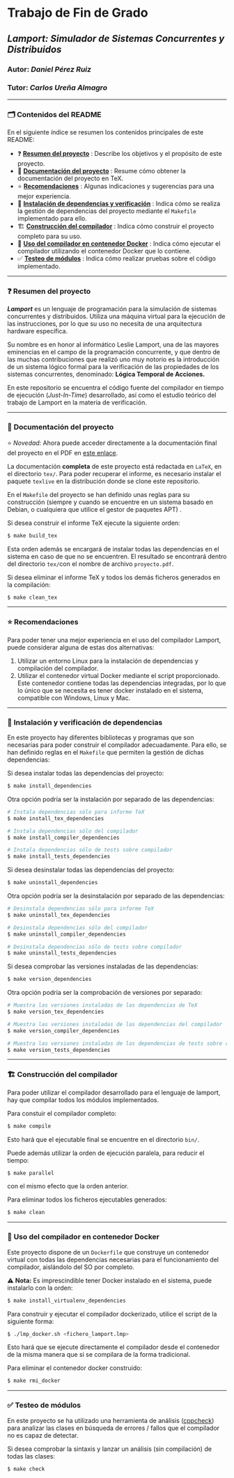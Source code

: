 # Trabajo de Fin de Grado

## *Lamport: Simulador de Sistemas Concurrentes y Distribuidos*

### Autor: *Daniel Pérez Ruiz*

### Tutor: *Carlos Ureña Almagro*

****

### :card_index_dividers: Contenidos del README

En el siguiente índice se resumen los contenidos principales de este README:

* :question: **[Resumen del proyecto](#lamport-resume)** : Describe los objetivos y el propósito de este proyecto.
* :book: **[Documentación del proyecto](#lamport-doc)** : Resume cómo obtener la documentación del proyecto en TeX.
* :star: **[Recomendaciones](#lamport-recommends)** : Algunas indicaciones y sugerencias para una mejor experiencia.
* :shell: **[Instalación de dependencias y verificación](#lamport-install)** : Indica cómo se realiza la gestión de dependencias del proyecto mediante el `Makefile` implementado para ello.
* :building_construction: **[Construcción del compilador](#lamport-compile)** : Indica cómo construir el proyecto completo para su uso.
*  :whale2: **[Uso del compilador en contenedor Docker](#lamport-docker)** : Indica cómo ejecutar el compilador utilizando el contenedor Docker que lo contiene.
* :white_check_mark: **[Testeo de módulos](#lamport-test)** : Indica cómo realizar pruebas sobre el código implementado.

****

### :question: <a name="lamport-resume"></a> Resumen del proyecto

***Lamport*** es un lenguaje de programación para la simulación de sistemas concurrentes y distribuidos. Utiliza una máquina virtual para la ejecución de las instrucciones, por lo que su uso no necesita de una arquitectura hardware específica.

Su nombre es en honor al informático Leslie Lamport, una de las mayores eminencias en el campo de la programación concurrente, y que dentro de las muchas contribuciones que realizó uno muy notorio es la introducción de un sistema lógico formal para la verificación de las propiedades de los sistemas concurrentes, denominado: **Lógica Temporal de Acciones.**

En este repositorio se encuentra el código fuente del compilador en tiempo de ejecución (*Just-In-Time*) desarrollado, así como el estudio teórico del trabajo de Lamport en la materia de verificación.

****

### :book: <a name="lamport-doc"></a> Documentación del proyecto

:star: *Novedad:* Ahora puede acceder directamente a la documentación final del proyecto en el PDF en [este enlace](tex/TFG_DanielPerezRuiz.pdf). 

La documentación **completa** de este proyecto está redactada en `LaTeX`, en el directorio `tex/`. Para poder recuperar el informe, es necesario instalar el paquete `texlive` en la distribución donde se clone este repositorio.

En el `Makefile` del proyecto se han definido unas reglas para su construcción (siempre y cuando se encuentre en un sistema basado en Debian, o cualquiera que utilice el gestor de paquetes APT) .



Si desea construir el informe TeX ejecute la siguiente orden:

~~~bash
$ make build_tex
~~~

Esta orden además se encargará de instalar todas las dependencias en el sistema en caso de que no se encuentren. El resultado se encontrará dentro del directorio `tex/`con el nombre de archivo `proyecto.pdf`.



Si desea eliminar el informe TeX y todos los demás ficheros generados en la compilación:

~~~bash
$ make clean_tex
~~~



****

### :star: <a name="lamport-recommends"></a> Recomendaciones

Para poder tener una mejor experiencia en el uso del compilador Lamport, puede considerar alguna de estas dos alternativas:

1. Utilizar un entorno Linux para la instalación de dependencias y compilación del compilador.
2. Utilizar el contenedor virtual Docker mediante el script proporcionado. Este contenedor contiene todas las dependencias integradas, por lo que lo único que se necesita es tener docker instalado en el sistema, compatible con Windows, Linux y Mac.



****

### :shell: <a name="lamport-install"></a> Instalación y verificación de dependencias

En este proyecto hay diferentes bibliotecas y programas que son necesarias para poder construir el compilador adecuadamente. Para ello, se han definido reglas en el `Makefile` que permiten la gestión de dichas dependencias:

Si desea instalar todas las dependencias del proyecto:

~~~bash
$ make install_dependencies
~~~

Otra opción podría ser la instalación por separado de las dependencias:

~~~bash
# Instala dependencias sólo para informe TeX
$ make install_tex_dependencies

# Instala dependencias sólo del compilador
$ make install_compiler_dependencies

# Instala dependencias sólo de tests sobre compilador
$ make install_tests_dependencies
~~~



Si desea desinstalar todas las dependencias del proyecto:

~~~bash
$ make uninstall_dependencies
~~~

Otra opción podría ser la desinstalación por separado de las dependencias:

~~~bash
# Desinstala dependencias sólo para informe TeX
$ make uninstall_tex_dependencies

# Desinstala dependencias sólo del compilador
$ make uninstall_compiler_dependencies

# Desinstala dependencias sólo de tests sobre compilador
$ make uninstall_tests_dependencies
~~~



Si desea comprobar las versiones instaladas de las dependencias:

~~~bash
$ make version_dependencies
~~~

Otra opción podría ser la comprobación de versiones por separado:

~~~bash
# Muestra las versiones instaladas de las dependencias de TeX
$ make version_tex_dependencies

# Muestra las versiones instaladas de las dependencias del compilador
$ make version_compiler_dependencies

# Muestra las versiones instaladas de las dependencias de tests sobre compilador
$ make version_tests_dependencies
~~~



****

 ### :building_construction: <a name="lamport-compile"></a> Construcción del compilador

Para poder utilizar el compilador desarrollado para el lenguaje de lamport, hay que compilar todos los módulos implementados.



Para constuir el compilador completo:

~~~bash
$ make compile
~~~

Esto hará que el ejecutable final se encuentre en el directorio `bin/`.



Puede además utilizar la orden de ejecución paralela, para reducir el tiempo:

~~~bash
$ make parallel
~~~

con el mismo efecto que la orden anterior.



Para eliminar todos los ficheros ejecutables generados:

~~~bash
$ make clean
~~~





****

 ### :whale2: <a name="lamport-docker"></a> Uso del compilador en contenedor Docker

Este proyecto dispone  de un `Dockerfile` que construye un contenedor virtual con todas las dependencias necesarias para el funcionamiento del compilador, aislándolo del SO por completo.



:warning: **Nota:** Es imprescindible tener Docker instalado en el sistema, puede instalarlo con la orden:

~~~bash
$ make install_virtualenv_dependencies
~~~



Para construir y ejecutar el compilador dockerizado, utilice el script de la siguiente forma:

~~~bash
$ ./lmp_docker.sh <fichero_lamport.lmp>
~~~

Esto hará que se ejecute directamente el compilador desde el contenedor de la misma manera que si se compilara de la forma tradicional.



Para eliminar el contenedor docker construido:

~~~bash
$ make rmi_docker
~~~



****

### :white_check_mark: <a name="lamport-test"></a> Testeo de módulos

En este proyecto se ha utilizado una herramienta de análisis ([cppcheck](https://cppcheck.sourceforge.io/)) para analizar las clases en búsqueda de errores / fallos que el compilador no es capaz de detectar.



Si desea comprobar la sintaxis y lanzar un análisis (sin compilación) de todas las clases:

~~~bash
$ make check
~~~
